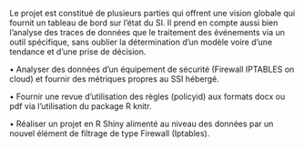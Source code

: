 Le projet est constitué de plusieurs parties qui offrent une vision globale qui fournit un tableau de bord sur l’état du SI. 
Il prend en compte aussi bien l’analyse des traces de données que le traitement des événements via un outil spécifique, sans oublier la détermination d’un modèle voire d’une tendance et d’une prise de décision.

• Analyser des données d’un équipement de sécurité (Firewall IPTABLES on cloud) et fournir des métriques propres au SSI hébergé.

• Fournir une revue d’utilisation des règles (policyid) aux formats docx ou pdf via l’utilisation du package R knitr.

• Réaliser un projet en R Shiny alimenté au niveau des données par un nouvel élément de filtrage de type Firewall (Iptables).
